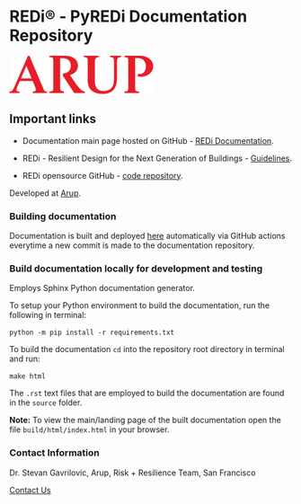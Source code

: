 # REDi® - PyREDi Documentation Repository

 ![Alt Text](./source/_static/Arup_Red_RGB.png)
 
## Important links

- Documentation main page hosted on GitHub - [REDi Documentation](https://sgavrilovicarup.github.io/REDi-docs/).

- REDi - Resilient Design for the Next Generation of Buildings - [Guidelines](https://www.redi.arup.com).

- REDi opensource GitHub - [code repository](https://github.com/arup-group/REDi).

Developed at [Arup](https://www.arup.com). 

### Building documentation 

Documentation is built and deployed [here](https://sgavrilovicarup.github.io/REDi-docs/) automatically via GitHub actions everytime a new commit is made to the documentation repository. 

### Build documentation locally for development and testing

Employs Sphinx Python documentation generator. 

To setup your Python environment to build the documentation, run the following in terminal: 

```
python -m pip install -r requirements.txt
```

To build the documentation ``cd`` into the repository root directory in terminal and run:

```
make html
``` 

The ``.rst`` text files that are employed to build the documentation are found in the ``source`` folder. 

**Note:** To view the main/landing page of the built documentation open the file ``build/html/index.html`` in your browser.

### Contact Information 

Dr. Stevan Gavrilovic, Arup, Risk + Resilience Team, San Francisco

[Contact Us](mailto:stevan.gavrilovic@arup.com)

